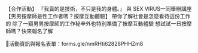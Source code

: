 ---
---
【合作活動】
『我賣的是技術，不只是我的身體。』
與 SEX VIRUS一同舉辦講座【男男按摩師是性工作者嗎？按摩互動體驗】
帶你了解社會是怎麼看待這份工作的
除了一窺男男按摩師的工作秘辛外也特別準備了按摩互動體驗
想試試一日按摩師嗎？快來報名了解

📣活動資訊與報名表單：forms.gle/nmRHti62828PHHZm8